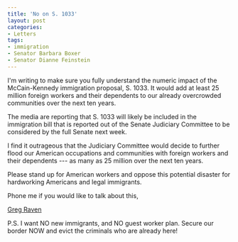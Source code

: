 ```yaml
---
title: 'No on S. 1033'
layout: post
categories:
- Letters
tags:
- immigration
- Senator Barbara Boxer
- Senator Dianne Feinstein
---
```


I'm writing to make sure you fully understand the numeric impact of the McCain-Kennedy immigration proposal, S. 1033. It would add at least 25 million foreign workers and their dependents to our already overcrowded communities over the next ten years.

The media are reporting that S. 1033 will likely be included in the immigration bill that is reported out of the Senate Judiciary Committee to be considered by the full Senate next week.

I find it outrageous that the Judiciary Committee would decide to further flood our American occupations and communities with foreign workers and their dependents --- as many as 25 million over the next ten years.

Please stand up for American workers and oppose this potential disaster for hardworking Americans and legal immigrants.

Phone me if you would like to talk about this,

[Greg Raven](https://www.gregraven.org/)

P.S. I want NO new immigrants, and NO guest worker plan. Secure our border NOW and evict the criminals who are already here!